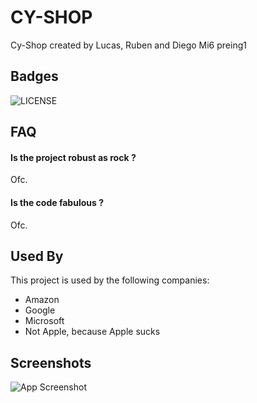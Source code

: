 
# CY-SHOP

Cy-Shop created by Lucas, Ruben and Diego
Mi6 preing1


## Badges
![LICENSE](https://img.shields.io/badge/LICENSE-GIGACHADS-red) 

## FAQ

#### Is the project robust as rock ?

Ofc.

#### Is the code fabulous ?

Ofc.


## Used By

This project is used by the following companies:

- Amazon
- Google
- Microsoft
- Not Apple, because Apple sucks


## Screenshots

![App Screenshot](https://risibank.fr/cache/medias/0/1/199/19938/full.gif)

